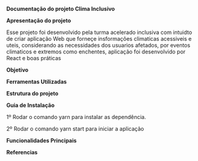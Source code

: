 **Documentação do projeto Clima Inclusivo**

**Apresentação do projeto**

Esse projeto foi desenvolvido pela turma acelerado inclusiva com intuidto de criar aplicação Web que forneçe insformações climaticas acessiveis e uteis, considerando as necessidades dos usuarios afetados, por eventos climaticos e extremos como enchentes, aplicação foi desenvolvido por React e boas práticas

**Objetivo**

**Ferramentas Utilizadas**

**Estrutura do projeto**

**Guia de Instalação**

1º Rodar o comando yarn para instalar as dependência.

2º Rodar o comando yarn start para iniciar a aplicação

**Funcionalidades Principais**

**Referencias**
